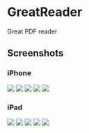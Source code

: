 GreatReader
===========

Great PDF reader

## Screenshots

### iPhone

![](https://raw.github.com/wiki/semweb/GreatReader/images/iphone/HomeDocuments.png)
![](https://raw.github.com/wiki/semweb/GreatReader/images/iphone/HomeRecently.png)
![](https://raw.github.com/wiki/semweb/GreatReader/images/iphone/Document.png)
![](https://raw.github.com/wiki/semweb/GreatReader/images/iphone/Crop.png)
![](https://raw.github.com/wiki/semweb/GreatReader/images/iphone/Brightness.png)

### iPad

![](https://raw.github.com/wiki/semweb/GreatReader/images/ipad/HomeDocuments.png)
![](https://raw.github.com/wiki/semweb/GreatReader/images/ipad/HomeRecently.png)
![](https://raw.github.com/wiki/semweb/GreatReader/images/ipad/Document.png)
![](https://raw.github.com/wiki/semweb/GreatReader/images/ipad/Crop.png)
![](https://raw.github.com/wiki/semweb/GreatReader/images/ipad/Brightness.png)